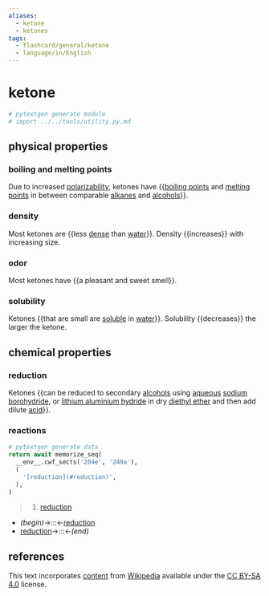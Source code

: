 ```yaml
---
aliases:
  - ketone
  - ketones
tags:
  - flashcard/general/ketone
  - language/in/English
---
```


# ketone

```Python
# pytextgen generate module
# import ../../tools/utility.py.md
```

## physical properties

### boiling and melting points

Due to increased [polarizability](polarizability.md), ketones have {{[boiling points](boiling%20point.md) and [melting points](melting%20point.md) in between comparable [alkanes](alkane.md) and [alcohols](alcohol.md)}}. <!--SR:!2025-06-04,320,270-->

### density

Most ketones are {{less [dense](density.md) than [water](water.md)}}. Density {{increases}} with increasing size. <!--SR:!2027-07-26,1145,290!2028-05-07,1448,350-->

### odor

Most ketones have {{a pleasant and sweet smell}}. <!--SR:!2025-03-01,512,310-->

### solubility

Ketones {{that are small are [soluble](solubility.md) in [water](water.md)}}. Solubility {{decreases}} the larger the ketone. <!--SR:!2027-05-15,1080,330!2028-04-29,1441,350-->

## chemical properties

### reduction

Ketones {{can be reduced to secondary [alcohols](alcohol.md) using [aqueous](aqueous%20solution.md) [sodium borohydride](sodium%20borohydride.md), or [lithium aluminium hydride](lithium%20aluminium%20hydride.md) in dry [diethyl ether](diethyl%20ether.md) and then add dilute [acid](acid.md)}}. <!--SR:!2025-04-04,497,299-->

### reactions

```Python
# pytextgen generate data
return await memorize_seq(
  __env__.cwf_sects('204e', '249a'),
  (
    '[reduction](#reduction)',
  ),
)
```

<!--pytextgen generate section="204e"--><!-- The following content is generated at 2024-03-07T10:32:08.807445+08:00. Any edits will be overridden! -->

> 1. [reduction](#reduction)

<!--/pytextgen-->

<!--pytextgen generate section="249a"--><!-- The following content is generated at 2024-01-04T20:17:51.957664+08:00. Any edits will be overridden! -->

- _(begin)_→:::←[reduction](#reduction) <!--SR:!2025-01-13,436,299!2027-08-31,1162,339-->
- [reduction](#reduction)→:::←_(end)_ <!--SR:!2027-10-23,1202,339!2027-11-19,1223,339-->

<!--/pytextgen-->

## references

This text incorporates [content](https://en.wikipedia.org/wiki/ketone) from [Wikipedia](Wikipedia.md) available under the [CC BY-SA 4.0](https://creativecommons.org/licenses/by-sa/4.0/) license.
